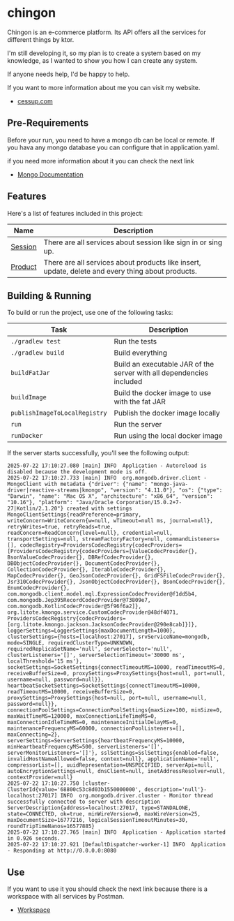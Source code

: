 # chingon

Chingon is an e-commerce platform. Its API offers all the services for different things by  ktor.

I'm still developing it, so my plan is to create a system based on my knowledge, as I wanted to show you how I can create any system. 

If anyone needs help, I'd be happy to help.

If you want to more information about me you can visit my website.
- [cessup.com](https://www.cessup.com)




## Pre-Requirements
Before your run, you need to have a mongo db can be local or remote. If you hava any mongo database you can configure that in application.yaml.

if you need more information about it you can check the next link
- [Mongo Documentation](https://www.mongodb.com)


## Features
Here's a list of features included in this project:

| Name                                                                                                                                      | Description                                                                                       |
|-------------------------------------------------------------------------------------------------------------------------------------------|---------------------------------------------------------------------------------------------------|
| [Session](https://www.postman.com/cessupx/cacao-workspace/folder/goo6ezk/session-services) | There are all services about session like sign in or sing up.                                     |
| [Product](https://www.postman.com/cessupx/cacao-workspace/folder/15fk1y4/products-services) | There are all services about products like insert, update, delete and every thing about products. |

## Building & Running

To build or run the project, use one of the following tasks:

| Task                          | Description                                                          |
| -------------------------------|---------------------------------------------------------------------- |
| `./gradlew test`              | Run the tests                                                        |
| `./gradlew build`             | Build everything                                                     |
| `buildFatJar`                 | Build an executable JAR of the server with all dependencies included |
| `buildImage`                  | Build the docker image to use with the fat JAR                       |
| `publishImageToLocalRegistry` | Publish the docker image locally                                     |
| `run`                         | Run the server                                                       |
| `runDocker`                   | Run using the local docker image                                     |

If the server starts successfully, you'll see the following output:

```
2025-07-22 17:10:27.080 [main] INFO  Application - Autoreload is disabled because the development mode is off.
2025-07-22 17:10:27.733 [main] INFO  org.mongodb.driver.client - MongoClient with metadata {"driver": {"name": "mongo-java-driver|reactive-streams|kmongo", "version": "4.11.0"}, "os": {"type": "Darwin", "name": "Mac OS X", "architecture": "x86_64", "version": "10.16"}, "platform": "Java/Oracle Corporation/15.0.2+7-27|Kotlin/2.1.20"} created with settings MongoClientSettings{readPreference=primary, writeConcern=WriteConcern{w=null, wTimeout=null ms, journal=null}, retryWrites=true, retryReads=true, readConcern=ReadConcern{level=null}, credential=null, transportSettings=null, streamFactoryFactory=null, commandListeners=[], codecRegistry=ProvidersCodecRegistry{codecProviders=[ProvidersCodecRegistry{codecProviders=[ValueCodecProvider{}, BsonValueCodecProvider{}, DBRefCodecProvider{}, DBObjectCodecProvider{}, DocumentCodecProvider{}, CollectionCodecProvider{}, IterableCodecProvider{}, MapCodecProvider{}, GeoJsonCodecProvider{}, GridFSFileCodecProvider{}, Jsr310CodecProvider{}, JsonObjectCodecProvider{}, BsonCodecProvider{}, EnumCodecProvider{}, com.mongodb.client.model.mql.ExpressionCodecProvider@f1dd5b4, com.mongodb.Jep395RecordCodecProvider@73809e7, com.mongodb.KotlinCodecProvider@5f96f6a2]}, org.litote.kmongo.service.CustomCodecProvider@48df4071, ProvidersCodecRegistry{codecProviders=[org.litote.kmongo.jackson.JacksonCodecProvider@290e8cab]}]}, loggerSettings=LoggerSettings{maxDocumentLength=1000}, clusterSettings={hosts=[localhost:27017], srvServiceName=mongodb, mode=SINGLE, requiredClusterType=UNKNOWN, requiredReplicaSetName='null', serverSelector='null', clusterListeners='[]', serverSelectionTimeout='30000 ms', localThreshold='15 ms'}, socketSettings=SocketSettings{connectTimeoutMS=10000, readTimeoutMS=0, receiveBufferSize=0, proxySettings=ProxySettings{host=null, port=null, username=null, password=null}}, heartbeatSocketSettings=SocketSettings{connectTimeoutMS=10000, readTimeoutMS=10000, receiveBufferSize=0, proxySettings=ProxySettings{host=null, port=null, username=null, password=null}}, connectionPoolSettings=ConnectionPoolSettings{maxSize=100, minSize=0, maxWaitTimeMS=120000, maxConnectionLifeTimeMS=0, maxConnectionIdleTimeMS=0, maintenanceInitialDelayMS=0, maintenanceFrequencyMS=60000, connectionPoolListeners=[], maxConnecting=2}, serverSettings=ServerSettings{heartbeatFrequencyMS=10000, minHeartbeatFrequencyMS=500, serverListeners='[]', serverMonitorListeners='[]'}, sslSettings=SslSettings{enabled=false, invalidHostNameAllowed=false, context=null}, applicationName='null', compressorList=[], uuidRepresentation=UNSPECIFIED, serverApi=null, autoEncryptionSettings=null, dnsClient=null, inetAddressResolver=null, contextProvider=null}
2025-07-22 17:10:27.750 [cluster-ClusterId{value='68800c53c8d03b1550000000', description='null'}-localhost:27017] INFO  org.mongodb.driver.cluster - Monitor thread successfully connected to server with description ServerDescription{address=localhost:27017, type=STANDALONE, state=CONNECTED, ok=true, minWireVersion=0, maxWireVersion=25, maxDocumentSize=16777216, logicalSessionTimeoutMinutes=30, roundTripTimeNanos=16577885}
2025-07-22 17:10:27.765 [main] INFO  Application - Application started in 0.926 seconds.
2025-07-22 17:10:27.921 [DefaultDispatcher-worker-1] INFO  Application - Responding at http://0.0.0.0:8080
```

## Use

If you want to use it you should check the next link because there is a workspace with all services by Postman.

- [Workspace](https://www.postman.com/cessupx/cacao-workspace/overview)